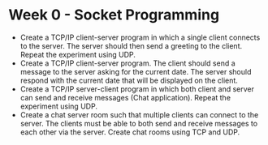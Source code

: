 # Week 0 - Socket Programming

* Create a TCP/IP client-server program in which a single client connects to the server.
The server should then send a greeting to the client. Repeat the experiment using UDP.
* Create a TCP/IP client-server program. The client should send a message to the server 
asking for the current date. The server should respond with the current date that will be
displayed on the client.
* Create a TCP/IP server-client program in which both client and server can send and receive messages (Chat application).
Repeat the experiment using UDP.
* Create a chat server room such that multiple clients can connect to the server. The clients must be able to 
both send and receive messages to each other via the server. Create chat rooms using TCP and UDP.
